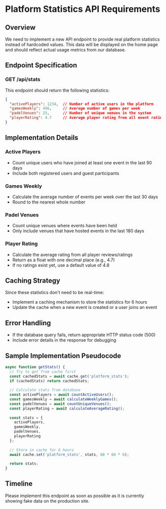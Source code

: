# Platform Statistics API Requirements

## Overview
We need to implement a new API endpoint to provide real platform statistics instead of hardcoded values. This data will be displayed on the home page and should reflect actual usage metrics from our database.

## Endpoint Specification

### GET /api/stats

This endpoint should return the following statistics:

```json
{
  "activePlayers": 1234,  // Number of active users in the platform
  "gamesWeekly": 456,     // Average number of games per week
  "padelVenues": 25,      // Number of unique venues in the system
  "playerRating": 4.7     // Average player rating from all event ratings
}
```

## Implementation Details

### Active Players
- Count unique users who have joined at least one event in the last 90 days
- Include both registered users and guest participants

### Games Weekly
- Calculate the average number of events per week over the last 30 days
- Round to the nearest whole number

### Padel Venues
- Count unique venues where events have been held
- Only include venues that have hosted events in the last 180 days

### Player Rating
- Calculate the average rating from all player reviews/ratings
- Return as a float with one decimal place (e.g., 4.7)
- If no ratings exist yet, use a default value of 4.8

## Caching Strategy
Since these statistics don't need to be real-time:
- Implement a caching mechanism to store the statistics for 6 hours
- Update the cache when a new event is created or a user joins an event

## Error Handling
- If the database query fails, return appropriate HTTP status code (500)
- Include error details in the response for debugging

## Sample Implementation Pseudocode

```javascript
async function getStats() {
  // Try to get from cache first
  const cachedStats = await cache.get('platform_stats');
  if (cachedStats) return cachedStats;
  
  // Calculate stats from database
  const activePlayers = await countActiveUsers();
  const gamesWeekly = await calculateWeeklyGames();
  const padelVenues = await countUniqueVenues();
  const playerRating = await calculateAverageRating();
  
  const stats = {
    activePlayers,
    gamesWeekly,
    padelVenues,
    playerRating
  };
  
  // Store in cache for 6 hours
  await cache.set('platform_stats', stats, 60 * 60 * 6);
  
  return stats;
}
```

## Timeline
Please implement this endpoint as soon as possible as it is currently showing fake data on the production site. 